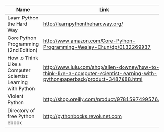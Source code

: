 Name | Link
------------ | ------------- 
Learn Python the Hard Way | http://learnpythonthehardway.org/
Core Python Programming (2nd Edition) | http://www.amazon.com/Core-Python-Programming-Wesley-Chun/dp/0132269937
How to Think Like a Computer Scientist: Learning with Python | http://www.lulu.com/shop/allen-downey/how-to-think-like-a-computer-scientist-learning-with-python/paperback/product-3487688.html
Violent Python | http://shop.oreilly.com/product/9781597499576.do
Directory of free Python ebook | http://pythonbooks.revolunet.com 
